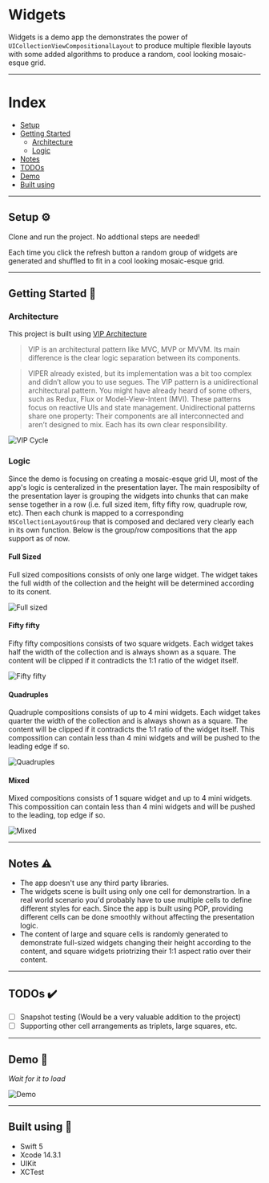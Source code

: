 # Widgets

Widgets is a demo app the demonstrates the power of `UICollectionViewCompositionalLayout` to produce multiple flexible layouts with some added algorithms to produce a random, cool looking mosaic-esque grid.

---

# Index
- [Setup](#setup-%EF%B8%8F)
- [Getting Started](#getting-started-)
    - [Architecture](#architecture)
    - [Logic](#logic)
- [Notes](#notes-%EF%B8%8F)
- [TODOs](#todos-%EF%B8%8F)
- [Demo](#demo-%EF%B8%8F)
- [Built using](#built-using-%EF%B8%8F)

---

## Setup ⚙️
Clone and run the project. No addtional steps are needed!

Each time you click the refresh button a random group of widgets are generated and shuffled to fit in a cool looking mosaic-esque grid.

---

## Getting Started 🏁 
### Architecture
This project is built using [VIP Architecture](https://www.kodeco.com/29416318-getting-started-with-the-vip-clean-architecture-pattern)

> VIP is an architectural pattern like MVC, MVP or MVVM. Its main difference is the clear logic separation between its components.

> VIPER already existed, but its implementation was a bit too complex and didn’t allow you to use segues.
The VIP pattern is a unidirectional architectural pattern. You might have already heard of some others, such as Redux, Flux or Model-View-Intent (MVI). These patterns focus on reactive UIs and state management.
Unidirectional patterns share one property: Their components are all interconnected and aren’t designed to mix. Each has its own clear responsibility.

![VIP Cycle](https://miro.medium.com/v2/resize:fit:1162/1*fHJVYYiH-zk6o7Qe5GoJcw.png)

### Logic
Since the demo is focusing on creating a mosaic-esque grid UI, most of the app's logic is centeralized in the presentation layer. The main resposibilty of the presentation layer is grouping the widgets into chunks that can make sense together in a row (i.e. full sized item, fifty fifty row, quadruple row, etc). Then each chunk is mapped to a corresponding `NSCollectionLayoutGroup` that is composed and declared very clearly each in its own function. Below is the group/row compositions that the app support as of now.

#### Full Sized

Full sized compositions consists of only one large widget. The widget takes the full width of the collection and the height will be determined according to its conent.

![Full sized](https://i.ibb.co/1MzBjZB/full-sized.png)


#### Fifty fifty

Fifty fifty compositions consists of two square widgets. Each widget takes half the width of the collection and is always shown as a square. The content will be clipped if it contradicts the 1:1 ratio of the widget itself.

![Fifty fifty](https://i.ibb.co/ZMDdLJK/full-sized.png)

#### Quadruples

Quadruple compositions consists of up to 4 mini widgets. Each widget takes quarter the width of the collection and is always shown as a square. The content will be clipped if it contradicts the 1:1 ratio of the widget itself. This compossition can contain less than 4 mini widgets and will be pushed to the leading edge if so.

![Quadruples](https://i.ibb.co/VqJf5yt/full-sized.png)

#### Mixed

Mixed compositions consists of 1 square widget and up to 4 mini widgets. This compossition can contain less than 4 mini widgets and will be pushed to the leading, top edge if so.

![Mixed](https://i.ibb.co/zxzdBjb/Simulator-Screenshot-i-Phone-14-Pro-2023-08-25-at-17-47-12.png)

---

 ## Notes ⚠️
 - The app doesn't use any third party libraries.
 - The widgets scene is built using only one cell for demonstrartion. In a real world scenario you'd probably have to use multiple cells to define different styles for each. Since the app is built using POP, providing different cells can be done smoothly without affecting the presentation logic.
 - The content of large and square cells is randomly generated to demonstrate full-sized widgets changing their height according to the content, and square widgets priotrizing their 1:1 aspect ratio over their content.

---
 
 ## TODOs ✔️
 - [ ] Snapshot testing (Would be a very valuable addition to the project)
 - [ ] Supporting other cell arrangements as triplets, large squares, etc.
 
 ---
 
 ## Demo 🤩️

 *Wait for it to load*

 ![Demo](https://i.ibb.co/NCJyBLy/my-gif.gif)
 
 ---
  
## Built using 🔧️

- Swift 5
- Xcode 14.3.1
- UIKit
- XCTest

